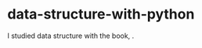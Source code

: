 # data-structure-with-python

I studied data structure with the book, [<Data Structure with Python>](bit.ly/3vJS8Xv).
